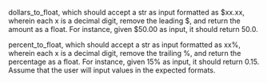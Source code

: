 dollars_to_float, which should accept a str as input formatted as $xx.xx, wherein each x is a decimal digit, remove the leading $, and return the amount as a float. For instance, given $50.00 as input, it should return 50.0.

percent_to_float, which should accept a str as input formatted as xx%, wherein each x is a decimal digit, remove the trailing %, and return the percentage as a float. For instance, given 15% as input, it should return 0.15.
Assume that the user will input values in the expected formats.

